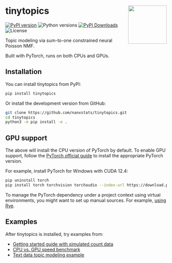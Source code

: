 # tinytopics <img src="docs/assets/logo.png" align="right" width="120" />

[![PyPI version](https://img.shields.io/pypi/v/tinytopics)](https://pypi.org/project/tinytopics/)
![Python versions](https://img.shields.io/pypi/pyversions/tinytopics)
[![PyPI Downloads](https://img.shields.io/pypi/dm/tinytopics)](https://pypistats.org/packages/tinytopics)
![License](https://img.shields.io/pypi/l/tinytopics)

Topic modeling via sum-to-one constrained neural Poisson NMF.

Built with PyTorch, runs on both CPUs and GPUs.

## Installation

You can install tinytopics from PyPI:

```bash
pip install tinytopics
```

Or install the development version from GitHub:

```bash
git clone https://github.com/nanxstats/tinytopics.git
cd tinytopics
python3 -m pip install -e .
```

## GPU support

The above will install the CPU version of PyTorch by default. To enable GPU support,
follow the [PyTorch official guide](https://pytorch.org/get-started/locally/)
to install the appropriate PyTorch version.

For example, install PyTorch for Windows with CUDA 12.4:

```bash
pip uninstall torch
pip install torch torchvision torchaudio --index-url https://download.pytorch.org/whl/cu124
```

To manage the PyTorch dependency under a project context using virtual
environments, you might want to set up manual sources. For example,
[using Rye](https://rye.astral.sh/guide/faq/#how-do-i-install-pytorch).

## Examples

After tinytopics is installed, try examples from:

- [Getting started guide with simulated count data](https://nanx.me/tinytopics/articles/get-started/)
- [CPU vs. GPU speed benchmark](https://nanx.me/tinytopics/articles/benchmark/)
- [Text data topic modeling example](https://nanx.me/tinytopics/articles/text/)
